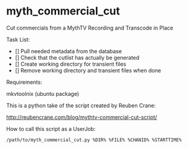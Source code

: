 myth_commercial_cut
===================

Cut commercials from a MythTV Recording and Transcode in Place

Task List:

- [] Pull needed metadata from the database
- [] Check that the cutlist has actually be generated
- [] Create working directory for transient files
- [] Remove working directory and transient files when done

Requirements:

mkvtoolnix (ubuntu package)

This is a python take of the script created by Reuben Crane:

http://reubencrane.com/blog/mythtv-commercial-cut-script/

How to call this script as a UserJob:

```
/path/to/myth_commercial_cut.py %DIR% %FILE% %CHANID% %STARTTIME%
```
